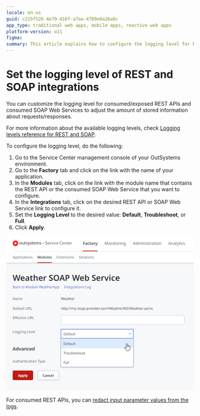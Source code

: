 ```yaml
---
locale: en-us
guid: c215f526-4e79-416f-a7ae-4789e0a26a8c
app_type: traditional web apps, mobile apps, reactive web apps
platform-version: o11
figma:
summary: This article explains how to configure the logging level for REST and SOAP integrations in OutSystems 11 (O11).
---
```

# Set the logging level of REST and SOAP integrations

You can customize the logging level for consumed/exposed REST APIs and consumed SOAP Web Services to adjust the amount of stored information about requests/responses.

For more information about the available logging levels, check [Logging levels reference for REST and SOAP](log-levels-reference.md).

To configure the logging level, do the following:

1. Go to the Service Center management console of your OutSystems environment.
1. Go to the **Factory** tab and click on the link with the name of your application.
1. In the **Modules** tab, click on the link with the module name that contains the REST API or the consumed SOAP Web Service that you want to configure.
1. In the **Integrations** tab, click on the desired REST API or SOAP Web Service link to configure it.
1. Set the **Logging Level** to the desired value: **Default**, **Troubleshoot**, or **Full**.
1. Click **Apply**.

![Screenshot showing how to set the logging level for REST and SOAP integrations in OutSystems Service Center](images/log-level-set.png "Setting the Logging Level")

<div class="info" markdown="1">

For consumed REST APIs, you can [redact input parameter values from the logs](rest/consume-rest-apis/redact-info-from-logs.md).

</div>
